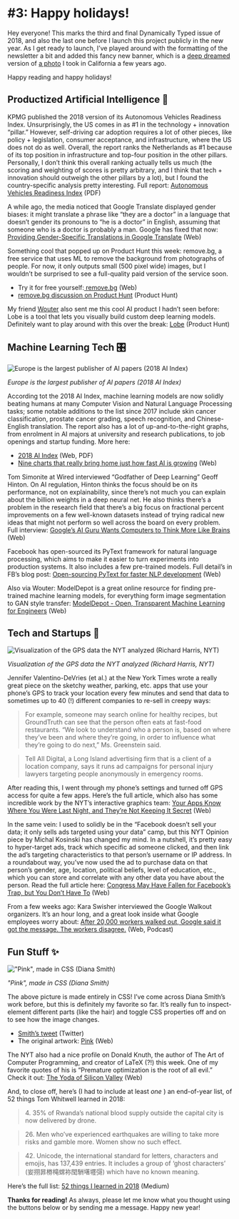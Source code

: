 # #3: Happy holidays! 

Hey everyone!
This marks the third and final Dynamically Typed issue of 2018, and also the last one before I launch this project publicly in the new year.
As I get ready to launch, I’ve played around with the formatting of the newsletter a bit and added this fancy new banner, which is a [deep dreamed](https://deepdreamgenerator.com/best?utm_campaign=Dynamically%20Typed&utm_medium=email&utm_source=Revue%20newsletter) version of [a photo](https://photos.app.goo.gl/cRtDAUtULxwDhYzy7?utm_campaign=Dynamically%20Typed&utm_medium=email&utm_source=Revue%20newsletter) I took in California a few years ago.

Happy reading and happy holidays!

## Productized Artificial Intelligence 🔌

KPMG published the 2018 version of its Autonomous Vehicles Readiness Index.
Unsurprisingly, the US comes in as #1 in the technology + innovation “pillar.” However, self-driving car adoption requires a lot of other pieces, like policy + legislation, consumer acceptance, and infrastructure, where the US does not do as well.
Overall, the report ranks the Netherlands as #1 because of its top position in infrastructure and top-four position in the other pillars.
Personally, I don’t think this overall ranking actually tells us much (the scoring and weighting of scores is pretty arbitrary, and I think that tech + innovation should outweigh the other pillars by a lot), but I found the country-specific analysis pretty interesting.
Full report: [Autonomous Vehicles Readiness Index](https://assets.kpmg.com/content/dam/kpmg/xx/pdf/2018/01/avri.pdf?utm_campaign=Dynamically%20Typed&utm_medium=email&utm_source=Revue%20newsletter) (PDF)

A while ago, the media noticed that Google Translate displayed gender biases: it might translate a phrase like “they are a doctor” in a language that doesn’t gender its pronouns to “he is a doctor” in English, assuming that someone who is a doctor is probably a man.
Google has fixed that now: [Providing Gender-Specific Translations in Google Translate](http://ai.googleblog.com/2018/12/providing-gender-specific-translations.html?utm_campaign=Dynamically%20Typed&utm_medium=email&utm_source=Revue%20newsletter) (Web)

Something cool that popped up on Product Hunt this week: remove.bg, a free service that uses ML to remove the background from photographs of people.
For now, it only outputs small (500 pixel wide) images, but I wouldn’t be surprised to see a full-quality paid version of the service soon.

* Try it for free yourself:[ remove.bg](https://www.remove.bg/?utm_campaign=Dynamically%20Typed&utm_medium=email&utm_source=Revue%20newsletter) (Web)
* [remove.bg discussion on Product Hunt](https://www.producthunt.com/posts/remove-bg?utm_campaign=Dynamically%20Typed&utm_medium=email&utm_source=Revue%20newsletter) (Product Hunt)

My friend [Wouter](https://twitter.com/wouterraateland?utm_campaign=Dynamically%20Typed&utm_medium=email&utm_source=Revue%20newsletter) also sent me this cool AI product I hadn’t seen before: Lobe is a tool that lets you visually build custom deep learning models.
Definitely want to play around with this over the break: [Lobe](https://www.producthunt.com/posts/lobe?utm_campaign=Dynamically%20Typed&utm_medium=email&utm_source=Revue%20newsletter) (Product Hunt)

## Machine Learning Tech 🎛

![Europe is the largest publisher of AI papers (2018 AI Index)](https://s3.amazonaws.com/revue/items/images/004/006/436/mail/Screenshot_2018-12-21_at_15.15.43.png?1545405365)

_Europe is the largest publisher of AI papers (2018 AI Index)_

According tot the 2018 AI Index, machine learning models are now solidly beating humans at many Computer Vision and Natural Language Processing tasks; some notable additions to the list since 2017 include skin cancer classification, prostate cancer grading, speech recognition, and Chinese-English translation.
The report also has a lot of up-and-to-the-right graphs, from enrolment in AI majors at university and research publications, to job openings and startup funding.
More here:

* [2018 AI Index](http://aiindex.org/?utm_campaign=Dynamically%20Typed&utm_medium=email&utm_source=Revue%20newsletter) (Web, PDF)
* [Nine charts that really bring home just how fast AI is growing](https://www.technologyreview.com/s/612582/data-that-illuminates-the-ai-boom/?utm_campaign=Dynamically%20Typed&utm_medium=email&utm_source=Revue%20newsletter) (Web)

Tom Simonite at Wired interviewed “Godfather of Deep Learning” Geoff Hinton.
On AI regulation, Hinton thinks the focus should be on its performance, not on explainability, since there’s not much you can explain about the billion weights in a deep neural net.
He also thinks there’s a problem in the research field that there’s a big focus on fractional percent improvements on a few well-known datasets instead of trying radical new ideas that might not perform so well across the board on every problem.
Full interview: [Google’s AI Guru Wants Computers to Think More Like Brains](https://www.wired.com/story/googles-ai-guru-computers-think-more-like-brains/?utm_campaign=Dynamically%20Typed&utm_medium=email&utm_source=Revue%20newsletter) (Web)

Facebook has open-sourced its PyText framework for natural language processing, which aims to make it easier to turn experiments into production systems.
It also includes a few pre-trained models.
Full detail’s in FB’s blog post: [Open-sourcing PyText for faster NLP development](https://code.fb.com/ai-research/pytext-open-source-nlp-framework/?utm_campaign=Dynamically%20Typed&utm_medium=email&utm_source=Revue%20newsletter) (Web)

Also via Wouter: ModelDepot is a great online resource for finding pre-trained machine learning models, for everything form image segmentation to GAN style transfer: [ModelDepot - Open, Transparent Machine Learning for Engineers](https://www.modeldepot.io/?utm_campaign=Dynamically%20Typed&utm_medium=email&utm_source=Revue%20newsletter) (Web)

## Tech and Startups 🚀

![Visualization of the GPS data the NYT analyzed (Richard Harris, NYT)](https://s3.amazonaws.com/revue/items/images/004/008/297/mail/Screenshot_2018-12-22_at_14.27.41.png?1545490516)

_Visualization of the GPS data the NYT analyzed (Richard Harris, NYT)_

Jennifer Valentino-DeVries (et al.) at the New York Times wrote a really great piece on the sketchy weather, parking, etc.
apps that use your phone’s GPS to track your location every few minutes and send that data to sometimes up to 40 (!) different companies to re-sell in creepy ways:

> For example, someone may search online for healthy recipes, but GroundTruth can see that the person often eats at fast-food restaurants.
> “We look to understand who a person is, based on where they’ve been and where they’re going, in order to influence what they’re going to do next,” Ms.
> Greenstein said.

> Tell All Digital, a Long Island advertising firm that is a client of a location company, says it runs ad campaigns for personal injury lawyers targeting people anonymously in emergency rooms.

After reading this, I went through my phone’s settings and turned off GPS access for quite a few apps.
Here’s the full article, which also has some incredible work by the NYT’s interactive graphics team: [Your Apps Know Where You Were Last Night, and They’re Not Keeping It Secret](https://www.nytimes.com/interactive/2018/12/10/business/location-data-privacy-apps.html?utm_campaign=Dynamically%20Typed&utm_medium=email&utm_source=Revue%20newsletter) (Web)

In the same vein: I used to solidly be in the “Facebook doesn’t sell your data; it only sells ads targeted using your data” camp, but this NYT Opinion piece by Michal Kosinski has changed my mind.
In a nutshell, it’s pretty easy to hyper-target ads, track which specific ad someone clicked, and then link the ad’s targeting characteristics to that person’s username or IP address.
In a roundabout way, you’ve now used the ad to purchase data on that person’s gender, age, location, political beliefs, level of education, etc., which you can store and correlate with any other data you have about the person.
Read the full article here: [Congress May Have Fallen for Facebook’s Trap, but You Don’t Have To](https://www.nytimes.com/2018/12/12/opinion/facebook-data-privacy-advertising.html?utm_campaign=Dynamically%20Typed&utm_medium=email&utm_source=Revue%20newsletter) (Web)

From a few weeks ago: Kara Swisher interviewed the Google Walkout organizers.
It’s an hour long, and a great look inside what Google employees worry about: [After 20,000 workers walked out, Google said it got the message.
The workers disagree.](https://art19.com/shows/recode-decode/episodes/db68185b-2ef6-4423-b28e-2cba4355163f?utm_campaign=Dynamically%20Typed&utm_medium=email&utm_source=Revue%20newsletter) (Web, Podcast)

## Fun Stuff ✨

!["Pink", made in CSS (Diana Smith)](https://s3.amazonaws.com/revue/items/images/004/008/299/mail/Screenshot_2018-12-22_at_14.56.50.png?1545490628)

_"Pink", made in CSS (Diana Smith)_

The above picture is made entirely in CSS!
I’ve come across Diana Smith’s work before, but this is definitely my favorite so far.
It’s really fun to inspect-element different parts (like the hair) and toggle CSS properties off and on to see how the image changes.

* [Smith’s tweet](https://twitter.com/cyanharlow/status/1071989185379131392?utm_campaign=Dynamically%20Typed&utm_medium=email&utm_source=Revue%20newsletter) (Twitter) 
* The original artwork: [Pink](http://diana-adrianne.com/purecss-pink/?utm_campaign=Dynamically%20Typed&utm_medium=email&utm_source=Revue%20newsletter) (Web)

The NYT also had a nice profile on Donald Knuth, the author of The Art of Computer Programming, and creator of LaTeX (?!) this week.
One of my favorite quotes of his is “Premature optimization is the root of all evil.” Check it out: [The Yoda of Silicon Valley](https://www.nytimes.com/2018/12/17/science/donald-knuth-computers-algorithms-programming.html?utm_campaign=Dynamically%20Typed&utm_medium=email&utm_source=Revue%20newsletter) (Web)

And, to close off, here’s (I had to include at least _one_ ) an end-of-year list, of 52 things Tom Whitwell learned in 2018:

> 4\.
> 35% of Rwanda’s national blood supply outside the capital city is now delivered by drone.

> 26\.
> Men who’ve experienced earthquakes are willing to take more risks and gamble more.
> Women show no such effect.

> 42\.
> Unicode, the international standard for letters, characters and emojis, has 137,439 entries.
> It includes a group of ‘ghost characters’ (妛挧暃椦槞蟐袮閠駲墸壥彁) which have no known meaning.

Here’s the full list: [52 things I learned in 2018](https://medium.com/fluxx-studio-notes/52-things-i-learned-in-2018-b07fc110d8e1?utm_campaign=Dynamically%20Typed&utm_medium=email&utm_source=Revue%20newsletter) (Medium)

**Thanks for reading!**
As always, please let me know what you thought using the buttons below or by sending me a message.
Happy new year!